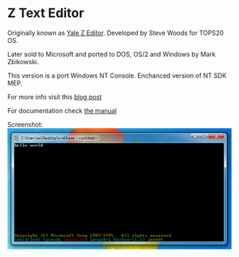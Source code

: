 # Z Text Editor

Originally known as [Yale Z Editor](http://texteditors.org/cgi-bin/wiki.pl?Z).
Developed by Steve Woods for TOPS20 OS.

Later sold to Microsoft and ported to DOS, OS/2 and Windows by Mark Zbikowski.

This version is a port Windows NT Console. Enchanced version of NT SDK MEP.

For more info visit this [blog post](https://virtuallyfun.com/wordpress/2018/03/11/microsoft-editor/)

For documentation check [the manual](doc/z.txt)

Screenshot:
![Screenshot](z.png)
